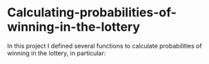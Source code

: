 # Calculating-probabilities-of-winning-in-the-lottery
In this project I defined several functions to calculate probabilities of winning in the lottery, in particular:
